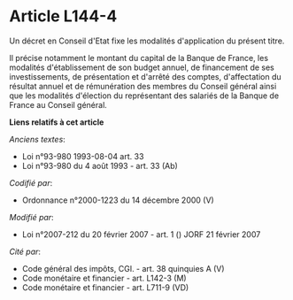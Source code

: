 # Article L144-4

Un décret en Conseil d'Etat fixe les modalités d'application du présent titre.

Il précise notamment le montant du capital de la Banque de France, les modalités d'établissement de son budget annuel, de
financement de ses investissements, de présentation et d'arrêté des comptes, d'affectation du résultat annuel et de
rémunération des membres du Conseil général ainsi que les modalités d'élection du représentant des salariés de la Banque de
France au Conseil général.

**Liens relatifs à cet article**

_Anciens textes_:

  - Loi n°93-980 1993-08-04 art. 33
  - Loi n°93-980 du 4 août 1993 - art. 33 (Ab)

_Codifié par_:

  - Ordonnance n°2000-1223 du 14 décembre 2000 (V)

_Modifié par_:

  - Loi n°2007-212 du 20 février 2007 - art. 1 () JORF 21 février 2007

_Cité par_:

  - Code général des impôts, CGI. - art. 38 quinquies A (V)
  - Code monétaire et financier - art. L142-3 (M)
  - Code monétaire et financier - art. L711-9 (VD)
